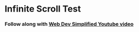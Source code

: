# Infinite Scroll Test

### Follow along with [Web Dev Simplified Youtube video](https://www.youtube.com/watch?v=NZKUirTtxcg)